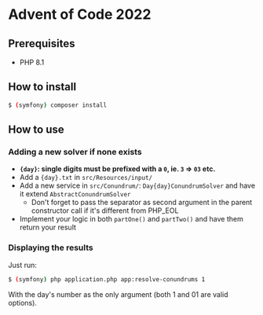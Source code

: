 # Advent of Code 2022

## Prerequisites

- PHP 8.1

## How to install

```bash
$ (symfony) composer install
```

## How to use

### Adding a new solver if none exists

- **`{day}`: single digits must be prefixed with a `0`, ie. `3` => `03` etc.**
- Add a `{day}.txt` in `src/Resources/input/`
- Add a new service in `src/Conundrum/`: `Day{day}ConundrumSolver` and have it extend `AbstractConundrumSolver`
  - Don't forget to pass the separator as second argument in the parent constructor call if it's different from PHP_EOL
- Implement your logic in both `partOne()` and `partTwo()` and have them return your result

### Displaying the results

Just run:

```bash
$ (symfony) php application.php app:resolve-conundrums 1
```

With the day's number as the only argument (both 1 and 01 are valid options).
